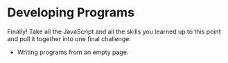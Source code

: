 # Developing Programs

Finally! Take all the JavaScript and all the skills you learned up to this point
and pull it together into one final challenge:

- Writing programs from an empty page.
